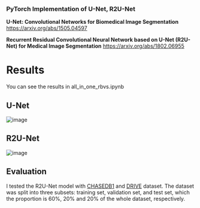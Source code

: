 ### PyTorch Implementation of U-Net, R2U-Net
**U-Net: Convolutional Networks for Biomedical Image Segmentation**
https://arxiv.org/abs/1505.04597

**Recurrent Residual Convolutional Neural Network based on U-Net (R2U-Net) for Medical Image Segmentation**
https://arxiv.org/abs/1802.06955

# Results
You can see the results in all_in_one_rbvs.ipynb

## U-Net
![image](https://github.com/HosseinEn/computer-vision-RBVS/assets/83599557/6b9876a3-5d41-41ae-a179-7f4a6a0f7656)

## R2U-Net
![image](https://github.com/HosseinEn/computer-vision-RBVS/assets/83599557/5bed296a-b7c7-4646-8965-1494896b1bc6)


## Evaluation
I tested the R2U-Net model with [CHASEDB1](https://staffnet.kingston.ac.uk/~ku15565/CHASE_DB1/assets/) and [DRIVE](https://www.kaggle.com/datasets/andrewmvd/drive-digital-retinal-images-for-vessel-extraction) dataset. The dataset was split into three subsets: training set, validation set, and test set, which the proportion is 60%, 20% and 20% of the whole dataset, respectively.
